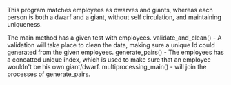 This program matches employees as dwarves and giants,
whereas each person is both a dwarf and a giant, without self circulation, and maintaining uniqueness.

The main method has a given test with employees.
validate_and_clean() - A validation will take place to clean the data, making sure a unique Id could generated from the given employees.
generate_pairs() - The employees has a concatted unique index, which is used to make sure that an employee wouldn't be his own giant/dwarf.
multiprocessing_main() - will join the processes of generate_pairs.
